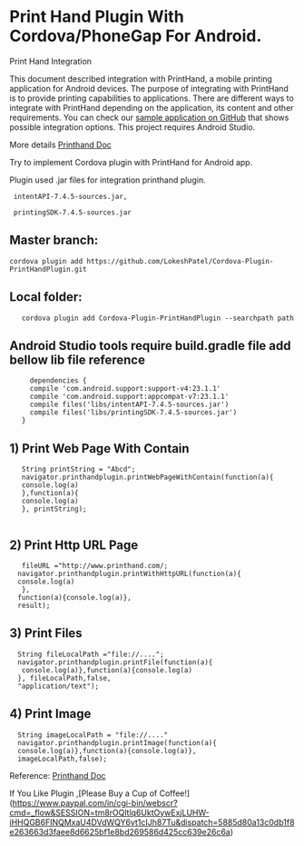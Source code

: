 # Print Hand Plugin With Cordova/PhoneGap For Android.

Print Hand Integration

This document described integration with PrintHand, a mobile printing application for Android devices. The purpose of integrating with PrintHand is to provide printing capabilities to applications. There are different ways to integrate with PrintHand depending on the application, its content and other requirements. You can check our [sample application on GitHub](https://github.com/DynamixSoftware/PrintingSample) that shows possible integration options. This project requires Android Studio.

More details [Printhand Doc](http://www.printhand.com/integration.php)


Try to implement Cordova plugin with PrintHand for Android app.

Plugin used .jar files for integration printhand plugin.  
     
     intentAPI-7.4.5-sources.jar,
     
     printingSDK-7.4.5-sources.jar

## Master branch:
 
 ```
cordova plugin add https://github.com/LokeshPatel/Cordova-Plugin-PrintHandPlugin.git
 ```
## Local folder:

 ``` 
    cordova plugin add Cordova-Plugin-PrintHandPlugin --searchpath path

```

## Android Studio tools require build.gradle file add bellow lib file reference 
 ```  
      dependencies {
      compile 'com.android.support:support-v4:23.1.1'
      compile 'com.android.support:appcompat-v7:23.1.1'
      compile files('libs/intentAPI-7.4.5-sources.jar')
      compile files('libs/printingSDK-7.4.5-sources.jar')
    }     
 ``` 

## 1) Print Web Page With Contain 

 ```  
    String printString = "Abcd";
    navigator.printhandplugin.printWebPageWithContain(function(a){
    console.log(a)
    },function(a){
    console.log(a)
    }, printString); 
     
 ``` 
  
## 2) Print Http URL Page
  ```
     fileURL ="http://www.printhand.com/;
    navigator.printhandplugin.printWithHttpURL(function(a){
    console.log(a)
     },
    function(a){console.log(a)}, 
    result); 
```

## 3) Print Files 
  ```
    String fileLocalPath ="file://....";
    navigator.printhandplugin.printFile(function(a){
     console.log(a)},function(a){console.log(a)
    }, fileLocalPath,false,
    "application/text");
```

## 4) Print Image
  ```
    String imageLocalPath = "file://...."
    navigator.printhandplugin.printImage(function(a){
    console.log(a)},function(a){console.log(a)}, 
    imageLocalPath,false); 
```

Reference: [Printhand Doc](http://www.printhand.com/integration.php)

If You Like Plugin ,[Please Buy a Cup of Coffee!] (https://www.paypal.com/in/cgi-bin/webscr?cmd=_flow&SESSION=tm8rOQltlq6UktOywExjLUHW-iHHQGB6FINQMxaU4DVdWQY6vt1cIJh87Tu&dispatch=5885d80a13c0db1f8e263663d3faee8d6625bf1e8bd269586d425cc639e26c6a)
